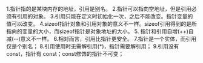 1.指针指的是某块内存的地址，引用是别名。
2.指针可以指向空地址，但是引用必须有引用的对象。
3.引用只能在定义时初始化一次，之后不能改变。指针变量的值可以改变。
4.sizeof指针对象和引用对象的意义不一样。sizeof引用得到的是所指向的变量的大小，而sizeof指针是对象地址的大小。
5. 指针和引用自增(++)自减(--)意义不一样。
6.相对而言，引用比指针更安全。
7.指针是一个实体，而引用仅是个别名；
8.引用使用时无需解引用(*)，指针需要解引用；
9.引用没有 const，指针有 const；const修饰的指针不可变；
